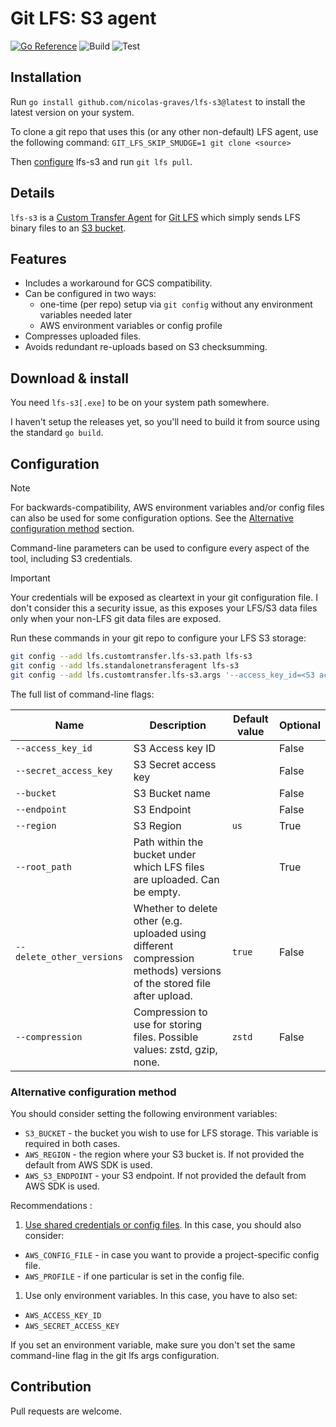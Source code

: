 # Git LFS: S3 agent

[![Go Reference](https://pkg.go.dev/badge/github.com/nicolas-graves/lfs-s3.svg)](https://pkg.go.dev/github.com/nicolas-graves/lfs-s3)
![Build](https://github.com/nicolas-graves/lfs-s3/actions/workflows/build.yml/badge.svg)
![Test](https://github.com/nicolas-graves/lfs-s3/actions/workflows/test.yml/badge.svg)


## Installation

Run `go install github.com/nicolas-graves/lfs-s3@latest` to install the latest version on your system.

To clone a git repo that uses this (or any other non-default) LFS agent, use the following command: `GIT_LFS_SKIP_SMUDGE=1 git clone <source>`

Then [configure](#configuration) lfs-s3 and run `git lfs pull`.

## Details

`lfs-s3` is a [Custom Transfer
Agent](https://github.com/git-lfs/git-lfs/blob/master/docs/custom-transfers.md)
for [Git LFS](https://git-lfs.github.com/) which simply sends LFS
binary files to an [S3
bucket](https://docs.aws.amazon.com/AmazonS3/latest/userguide/Welcome.html).

## Features

- Includes a workaround for GCS compatibility.
- Can be configured in two ways:
  - one-time (per repo) setup via `git config` without any environment variables needed later
  - AWS environment variables or config profile
- Compresses uploaded files.
- Avoids redundant re-uploads based on S3 checksumming.

## Download & install

You need `lfs-s3[.exe]` to be on your system path somewhere.

I haven't setup the releases yet, so you'll need to build it from
source using the standard `go build`.

## Configuration

> [!NOTE]
> For backwards-compatibility, AWS environment variables and/or config files can also be used for some configuration options. See the [Alternative configuration method](#alternative-configuration-method) section.

Command-line parameters can be used to configure every aspect of the tool, including S3 credentials.

> [!IMPORTANT]
> Your credentials will be exposed as cleartext in your git configuration file. I don't consider this a security issue, as this exposes your LFS/S3 data files only when your non-LFS git data files are exposed.

Run these commands in your git repo to configure your LFS S3 storage:
```sh
git config --add lfs.customtransfer.lfs-s3.path lfs-s3
git config --add lfs.standalonetransferagent lfs-s3
git config --add lfs.customtransfer.lfs-s3.args '--access_key_id=<S3 access key> --secret_access_key=<S3 secret key> --bucket=<S3 bucket> --endpoint=<S3 endpoint> --region=<optional S3 region>'
```

The full list of command-line flags:

| Name                      | Description                                                                                                           | Default value | Optional |
| ------------------------- | --------------------------------------------------------------------------------------------------------------------- | ------------- | -------- |
| `--access_key_id`         | S3 Access key ID                                                                                                      |               | False    |
| `--secret_access_key`     | S3 Secret access key                                                                                                  |               | False    |
| `--bucket`                | S3 Bucket name                                                                                                        |               | False    |
| `--endpoint`              | S3 Endpoint                                                                                                           |               | False    |
| `--region`                | S3 Region                                                                                                             | `us`          | True     |
| `--root_path`             | Path within the bucket under which LFS files are uploaded. Can be empty.                                              |               | True     |
| `--delete_other_versions` | Whether to delete other (e.g. uploaded using different compression methods) versions of the stored file after upload. | `true`        | False    |
| `--compression`           | Compression to use for storing files. Possible values: zstd, gzip, none.                                              | `zstd`        | False    |

### Alternative configuration method

You should consider setting the following environment variables:
* `S3_BUCKET` - the bucket you wish to use for LFS storage. This
  variable is required in both cases.
* `AWS_REGION` - the region where your S3 bucket is.  If not provided
  the default from AWS SDK is used.
* `AWS_S3_ENDPOINT` - your S3 endpoint.  If not provided the default
  from AWS SDK is used.

Recommendations :
1) [Use shared credentials or config files](https://docs.aws.amazon.com/sdkref/latest/guide/file-format.html). In this case, you should also consider:
* `AWS_CONFIG_FILE` - in case you want to provide a project-specific config file.
* `AWS_PROFILE` - if one particular is set in the config file.

1) Use only environment variables. In this case, you have to also set:
* `AWS_ACCESS_KEY_ID`
* `AWS_SECRET_ACCESS_KEY`

If you set an environment variable, make sure you don't set the same command-line flag in the git lfs args configuration.

## Contribution

Pull requests are welcome.

